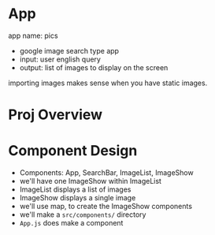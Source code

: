 # App

app name: pics

- google image search type app
- input: user english query
- output: list of images to display on the screen

importing images makes sense when you have static images.

# Proj Overview

# Component Design

- Components: App, SearchBar, ImageList, ImageShow
- we'll have one ImageShow within ImageList
- ImageList displays a list of images
- ImageShow displays a single image
- we'll use map, to create the ImageShow components
- we'll make a `src/components/` directory
- `App.js` does make a component
